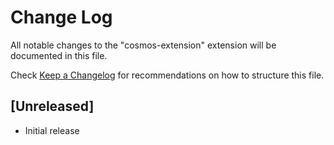 # Change Log

All notable changes to the "cosmos-extension" extension will be documented in this file.

Check [Keep a Changelog](http://keepachangelog.com/) for recommendations on how to structure this file.

## [Unreleased]

- Initial release